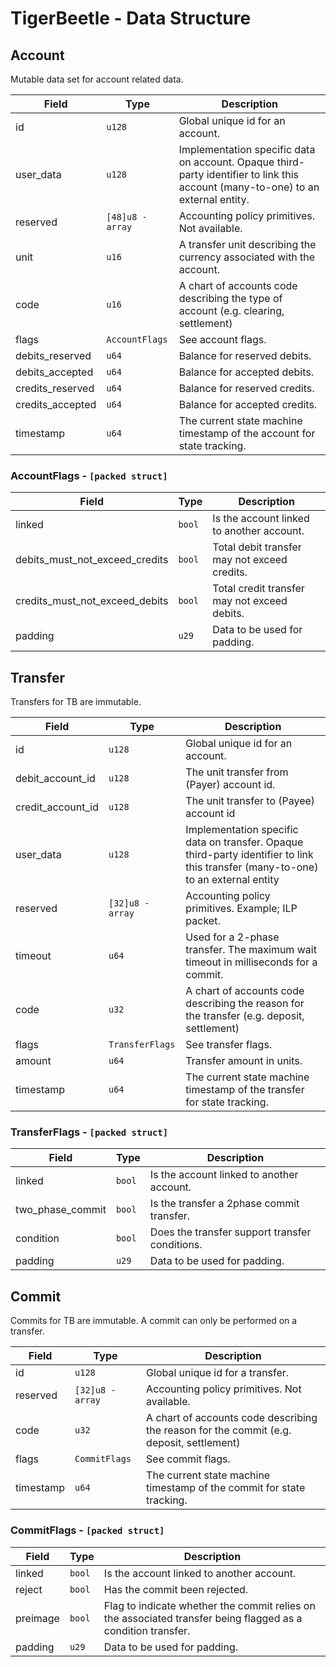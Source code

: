 # TigerBeetle - Data Structure

## Account
Mutable data set for account related data.

| Field            | Type              | Description                                                                                                                      |
|------------------|-------------------|----------------------------------------------------------------------------------------------------------------------------------|
| id               | `u128`            | Global unique id for an account.                                                                                                 |
| user_data        | `u128`            | Implementation specific data on account. Opaque third-party identifier to link this account (many-to-one) to an external entity. |
| reserved         | `[48]u8 - array`  | Accounting policy primitives. Not available.                                                                                     |
| unit             | `u16`             | A transfer unit describing the currency associated with the account.                                                             |
| code             | `u16`             | A chart of accounts code describing the type of account (e.g. clearing, settlement)                                              |
| flags            | `AccountFlags`    | See account flags.                                                                                                               |
| debits_reserved  | `u64`             | Balance for reserved debits.                                                                                                     |
| debits_accepted  | `u64`             | Balance for accepted debits.                                                                                                     |
| credits_reserved | `u64`             | Balance for reserved credits.                                                                                                    |
| credits_accepted | `u64`             | Balance for accepted credits.                                                                                                    |
| timestamp        | `u64`             | The current state machine timestamp of the account for state tracking.                                                           |

### AccountFlags - `[packed struct]`

| Field                            | Type              | Description                                  |
|----------------------------------|-------------------|----------------------------------------------|
| linked                           | `bool`            | Is the account linked to another account.    |
| debits_must_not_exceed_credits   | `bool`            | Total debit transfer may not exceed credits. |
| credits_must_not_exceed_debits   | `bool`            | Total credit transfer may not exceed debits. |
| padding                          | `u29`             | Data to be used for padding.                 |

## Transfer
Transfers for TB are immutable.

| Field             | Type              | Description                                                                                                                       |
|-------------------|-------------------|-----------------------------------------------------------------------------------------------------------------------------------|
| id                | `u128`            | Global unique id for an account.                                                                                                  |
| debit_account_id  | `u128`            | The unit transfer from (Payer) account id.                                                                                        |
| credit_account_id | `u128`            | The unit transfer to (Payee) account id                                                                                           |
| user_data         | `u128`            | Implementation specific data on transfer. Opaque third-party identifier to link this transfer (many-to-one) to an external entity |
| reserved          | `[32]u8 - array`  | Accounting policy primitives. Example; ILP packet.                                                                                |
| timeout           | `u64`             | Used for a 2-phase transfer. The maximum wait timeout in milliseconds for a commit.                                               |
| code              | `u32`             | A chart of accounts code describing the reason for the transfer (e.g. deposit, settlement)                                        |
| flags             | `TransferFlags`   | See transfer flags.                                                                                                               |
| amount            | `u64`             | Transfer amount in units.                                                                                                         |
| timestamp         | `u64`             | The current state machine timestamp of the transfer for state tracking.                                                           |

### TransferFlags - `[packed struct]`

| Field                            | Type              | Description                                    |
|----------------------------------|-------------------|------------------------------------------------|
| linked                           | `bool`            | Is the account linked to another account.      |
| two_phase_commit                 | `bool`            | Is the transfer a 2phase commit transfer.      |
| condition                        | `bool`            | Does the transfer support transfer conditions. |
| padding                          | `u29`             | Data to be used for padding.                   |

## Commit
Commits for TB are immutable. A commit can only be performed on a transfer.

| Field             | Type              | Description                                                                              |
|-------------------|-------------------|------------------------------------------------------------------------------------------|
| id                | `u128`            | Global unique id for a transfer.                                                         |
| reserved          | `[32]u8 - array`  | Accounting policy primitives. Not available.                                             |
| code              | `u32`             | A chart of accounts code describing the reason for the commit (e.g. deposit, settlement) |
| flags             | `CommitFlags`     | See commit flags.                                                                        |
| timestamp         | `u64`             | The current state machine timestamp of the commit for state tracking.                    |

### CommitFlags - `[packed struct]`

| Field                            | Type              | Description                                                                                                  |
|----------------------------------|-------------------|--------------------------------------------------------------------------------------------------------------|
| linked                           | `bool`            | Is the account linked to another account.                                                                    |
| reject                           | `bool`            | Has the commit been rejected.                                                                                |
| preimage                         | `bool`            | Flag to indicate whether the commit relies on the associated transfer being flagged as a condition transfer. |
| padding                          | `u29`             | Data to be used for padding.                                                                                 |
